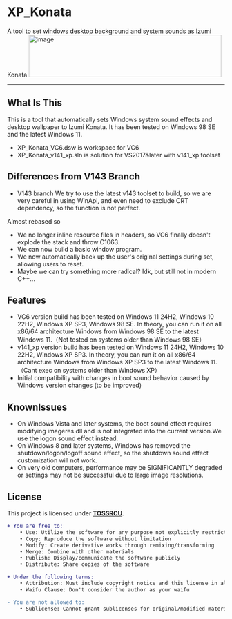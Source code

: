 # XP_Konata
A tool to set windows desktop background and system sounds as Izumi Konata
<img width="446" height="98" alt="image" src="https://github.com/user-attachments/assets/12ca5791-6d11-41df-8ca0-a9bc8b140416" />

---
## What Is This
This is a tool that automatically sets Windows system sound effects and desktop wallpaper to Izumi Konata. It has been tested on Windows 98 SE and the latest Windows 11.

- XP_Konata_VC6.dsw is workspace for VC6
- XP_Konata_v141_xp.sln is solution for VS2017&later with v141_xp toolset
## Differences from V143 Branch

- V143 branch We try to use the latest v143 toolset to build, so we are very careful in using WinApi, and even need to exclude CRT dependency, so the function is not perfect.

Almost rebased so

- We no longer inline resource files in headers, so VC6 finally doesn't explode the stack and throw C1063.
- We can now build a basic window program.
- We now automatically back up the user's original settings during set, allowing users to reset.
- Maybe we can try something more radical? Idk, but still not in modern C++...
## Features

- VC6 version build has been tested on Windows 11 24H2, Windows 10 22H2, Windows XP SP3, Windows 98 SE. In theory, you can run it on all x86/64 architecture Windows from Windows 98 SE to the latest Windows 11.（Not tested on systems older than Windows 98 SE）
- v141_xp version build has been tested on Windows 11 24H2, Windows 10 22H2, Windows XP SP3. In theory, you can run it on all x86/64 architecture Windows from Windows XP SP3 to the latest Windows 11.（Cant exec on systems older than Windows XP）
- Initial compatibility with changes in boot sound behavior caused by Windows version changes (to be improved)
## KnownIssues

- On Windows Vista and later systems, the boot sound effect requires modifying imageres.dll and is not integrated into the current version.We use the logon sound effect instead.
- On Windows 8 and later systems, Windows has removed the shutdown/logon/logoff sound effect, so the shutdown sound effect customization will not work.
- On very old computers, performance may be SIGNIFICANTLY degraded or settings may not be successful due to large image resolutions.
## License

This project is licensed under [**TOSSRCU**](LICENSE).
```diff
+ You are free to:
	• Use: Utilize the software for any purpose not explicitly restricted
	• Copy: Reproduce the software without limitation
	• Modify: Create derivative works through remixing/transforming
	• Merge: Combine with other materials
	• Publish: Display/communicate the software publicly
	• Distribute: Share copies of the software

+ Under the following terms:
	• Attribution: Must include copyright notice and this license in all copies
	• Waifu Clause: Don't consider the author as your waifu

- You are not allowed to:
	• Sublicense: Cannot grant sublicenses for original/modified material

```
